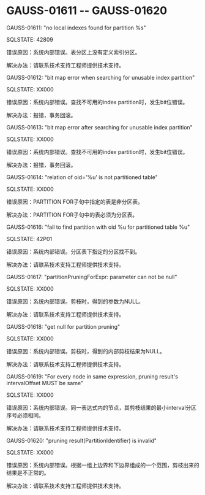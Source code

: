 # GAUSS-01611 -- GAUSS-01620

GAUSS-01611: "no local indexes found for partition %s"

SQLSTATE: 42809

错误原因：系统内部错误。表分区上没有定义索引分区。

解决办法：请联系技术支持工程师提供技术支持。

GAUSS-01612: "bit map error when searching for unusable index partition"

SQLSTATE: XX000

错误原因：系统内部错误。查找不可用的index partition时，发生bit位错误。

解决办法：报错，事务回滚。

GAUSS-01613: "bit map error after searching for unusable index partition"

SQLSTATE: XX000

错误原因：系统内部错误。查找不可用的index partition时，发生bit位错误。

解决办法：报错，事务回滚。

GAUSS-01614: "relation of oid='%u' is not partitioned table"

SQLSTATE: XX000

错误原因：PARTITION FOR子句中指定的表是非分区表。

解决办法：PARTITION FOR子句中的表必须为分区表。

GAUSS-01616: "fail to find partition with oid %u for partitioned table %u"

SQLSTATE: 42P01

错误原因：系统内部错误。分区表下指定的分区找不到。

解决办法：请联系技术支持工程师提供技术支持。

GAUSS-01617: "partitionPruningForExpr: parameter can not be null"

SQLSTATE: XX000

错误原因：系统内部错误。剪枝时，得到的参数为NULL。

解决办法：请联系技术支持工程师提供技术支持。

GAUSS-01618: "get null for partition pruning"

SQLSTATE: XX000

错误原因：系统内部错误。剪枝时，得到的内部剪枝结果为NULL。

解决办法：请联系技术支持工程师提供技术支持。

GAUSS-01619: "For every node in same expression, pruning result's intervalOffset MUST be same"

SQLSTATE: XX000

错误原因：系统内部错误。同一表达式内的节点，其剪枝结果的最小interval分区序号必须相同。

解决办法：请联系技术支持工程师提供技术支持。

GAUSS-01620: "pruning result\(PartitionIdentifier\) is invalid"

SQLSTATE: XX000

错误原因：系统内部错误。根据一组上边界和下边界组成的一个范围，剪枝出来的结果是不正常的。

解决办法：请联系技术支持工程师提供技术支持。
